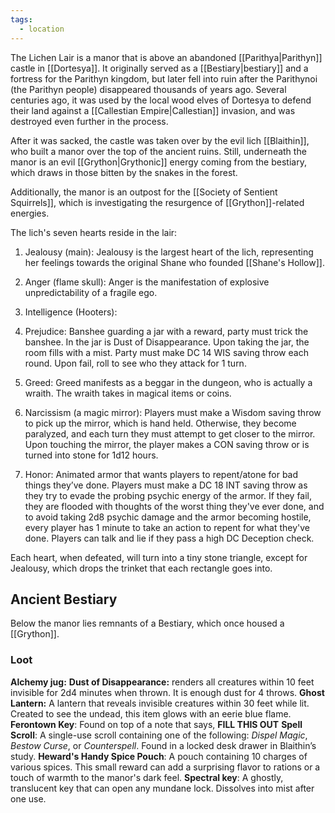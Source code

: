 ```yaml
---
tags:
  - location
---
```

The Lichen Lair is a manor that is above an abandoned [[Parithya|Parithyn]] castle in [[Dortesya]]. It originally served as a [[Bestiary|bestiary]] and a fortress for the Parithyn kingdom, but later fell into ruin after the Parithynoi (the Parithyn people) disappeared thousands of years ago. Several centuries ago, it was used by the local wood elves of Dortesya to defend their land against a [[Callestian Empire|Callestian]] invasion, and was destroyed even further in the process. 

After it was sacked, the castle was taken over by the evil lich [[Blaithin]], who built a manor over the top of the ancient ruins. Still, underneath the manor is an evil [[Grython|Grythonic]] energy coming from the bestiary, which draws in those bitten by the snakes in the forest. 

Additionally, the manor is an outpost for the [[Society of Sentient Squirrels]], which is investigating the resurgence of [[Grython]]-related energies. 

The lich's seven hearts reside in the lair:
1. Jealousy (main): Jealousy is the largest heart of the lich, representing her feelings towards the original Shane who founded [[Shane's Hollow]]. 
    
2. Anger (flame skull): Anger is the manifestation of explosive unpredictability of a fragile ego.
    
3. Intelligence (Hooters): 
    
4. Prejudice: Banshee guarding a jar with a reward, party must trick the banshee. In the jar is Dust of Disappearance. Upon taking the jar, the room fills with a mist. Party must make DC 14 WIS saving throw each round. Upon fail, roll to see who they attack for 1 turn. 
    
5. Greed: Greed manifests as a beggar in the dungeon, who is actually a wraith. The wraith takes in magical items or coins.
    
6. Narcissism (a magic mirror): Players must make a Wisdom saving throw to pick up the mirror, which is hand held. Otherwise, they become paralyzed, and each turn they must attempt to get closer to the mirror. Upon touching the mirror, the player makes a CON saving throw or is turned into stone for 1d12 hours.
    
7. Honor: Animated armor that wants players to repent/atone for bad things they’ve done. Players must make a DC 18 INT saving throw as they try to evade the probing psychic energy of the armor. If they fail, they are flooded with thoughts of the worst thing they've ever done, and to avoid taking 2d8 psychic damage and the armor becoming hostile, every player has 1 minute to take an action to repent for what they've done. Players can talk and lie if they pass a high DC Deception check.

Each heart, when defeated, will turn into a tiny stone triangle, except for Jealousy, which drops the trinket that each rectangle goes into.

## Ancient Bestiary
Below the manor lies remnants of a Bestiary, which once housed a [[Grython]].

### Loot

**Alchemy jug:**
**Dust of Disappearance:** renders all creatures within 10 feet invisible for 2d4 minutes when thrown. It is enough dust for 4 throws.
**Ghost Lantern:** A lantern that reveals invisible creatures within 30 feet while lit. Created to see the undead, this item glows with an eerie blue flame.
**Ferontown Key**: Found on top of a note that says, **FILL THIS OUT**
**Spell Scroll**: A single-use scroll containing one of the following: _Dispel Magic_, _Bestow Curse_, or _Counterspell_. Found in a locked desk drawer in Blaithin’s study.
**Heward's Handy Spice Pouch**: A pouch containing 10 charges of various spices. This small reward can add a surprising flavor to rations or a touch of warmth to the manor's dark feel.
**Spectral key**: A ghostly, translucent key that can open any mundane lock. Dissolves into mist after one use.
